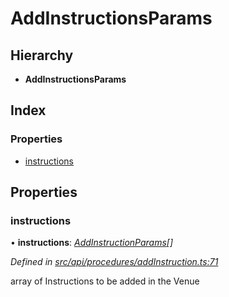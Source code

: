 # AddInstructionsParams

## Hierarchy

* **AddInstructionsParams**

## Index

### Properties

* [instructions](addinstructionsparams.md#instructions)

## Properties

### instructions

• **instructions**: [_AddInstructionParams_](addinstructionparams.md)_\[\]_

_Defined in_ [_src/api/procedures/addInstruction.ts:71_](https://github.com/PolymathNetwork/polymesh-sdk/blob/56921667/src/api/procedures/addInstruction.ts#L71)

array of Instructions to be added in the Venue

